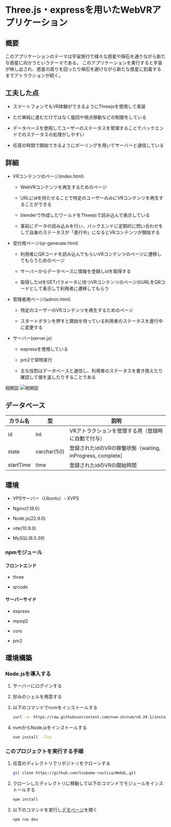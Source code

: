 # Three.js・expressを用いたWebVRアプリケーション

## 概要

   このアプリケーションのテーマは宇宙旅行で様々な惑星や隕石を通りながら新たな惑星に向かうというテーマである。
   このアプリケーションを実行すると宇宙が映し出され、惑星の周りを回ったり隕石を避けながら新たな惑星に到着するまでアトラクションが続く。

## 工夫した点

   - スマートフォンでもVR体験ができるようにThreejsを使用して実装
   
   - ただ単純に進むだけではなく旋回や視点移動などの制御をしている

   - データベースを使用してユーザーのステータスを管理することでバックエンドでのステータスの処理がしやすい

   - 任意の時間で開始できるようにポーリングを用いてサーバーと通信している


## 詳細
- VRコンテンツのページ(index.html)

   - WebVRコンテンツを再生するためのページ

   - URLにidを持たせることで特定のユーザーのみにVRコンテンツを再生することができる

   - blenderで作成したワールドをThreejsで読み込んで表示している

   - 事前にデータの読み込みを行い、バックエンドに定期的に問い合わせをして自身のステータスが「進行中」になるとVRコンテンツが開始する

- 受付用ページ(qr-generate.html)

   - 利用者にQRコードを読み込んでもらいVRコンテンツのページに遷移してもらうためのページ

   - サーバーからデータベースに情報を登録しidを取得する

   - 取得したidをGETパラメータに持つVRコンテンツのページのURLをQRコードとして表示して利用者に遷移してもらう

- 管理者用ページ(admin.html)

   - 特定のユーザーのVRコンテンツを再生するためのページ

   - スタートボタンを押すと開始を待っている利用者のステータスを進行中に変更する

- サーバー(server.js)

   - expressを使用している

   - pm2で常時実行

   - 主な役割はデータベースと通信し、利用者のステータスを書き換えたり確認して値を返したりすることである

相関図
   ![相関図](https://github.com/user-attachments/assets/881c67d4-b2f9-4a14-9ada-7a361a703772)


## データベース
|カラム名|型|説明|
|-----------|-----------|-|
|id         |int        |VRアトラクションを管理する用（登録時に自動で付与）|
|state      |varchar(50)|登録されたidのVRの稼働状態（waiting, inProgress, complete）|
|startTime  |time       |登録されたidのVRの開始時間|

## 環境

- VPSサーバー（Ubuntu）- XVPS

- Nginx(1.18.0)

- Node.js(22.9.0)

- vite(10.9.0)

- MySQL(8.0.39)

### npmモジュール
#### フロントエンド

- three

- qrcode

#### サーバーサイド

- express

- mysql2

- cors

- pm2

## 環境構築
### Node.jsを導入する

1. サーバーにログインする

2. 好みのシェルを用意する

3. 以下のコマンドでnvmをインストールする
   ```sh
   curl -o- https://raw.githubusercontent.com/nvm-sh/nvm/v0.39.1/install.sh | bash
   ```

4. nvmからNode.jsをインストールする
   ```sh
   nvm install --lts
   ```

### このプロジェクトを実行する手順
1. 任意のディレクトリでリポジトリをクローンする
   ```sh
   git clone https://github.com/tsubame-rustica/WebGL.git
   ```

2. クローンしたディレクトリに移動して以下のコマンドでモジュールをインストールする
   ```sh
   npm install
   ```

3. 以下のコマンドを実行し<ins>[デモページ](http://localhost:5173/demo.html)</ins>を開く
   ```sh
   npm run dev
   ```